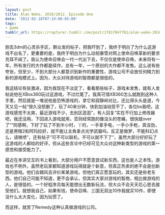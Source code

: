 ```yaml
---
layout: post
title: Alan Wake, 2010/2012. Episode One
date: '2012-02-18T07:19:00-05:00'
tags:
- game
tumblr_url: https://rapturer.tumblr.com/post/17817847781/alan-wake-20102012-episode-one
---
```

刚去3dm的心灵杀手区，群众发的帖子，把我吓到了，我终于明白了为什么这游戏不出名了，更重要的是，我终于明白为什么动视暴雪对网上使命召唤革新的要求充耳不闻了。我认为使命召唤会一代一代出下去，不仅仅是使命召唤，未来将有一年，所有发行的大作都是续作，总有一年，一个原创的大作都不发售。这么说有些夸张，但至少，不到大部分人都意识到新作的重要性，游戏公司不会放任何精力到新的游戏模式上。因为，大众对待游戏的智商都是很低的。

我这结论有些激进，因为我现在不淡定了，看看那些帖子，游戏未发售，就有人发帖说他在XBox360玩过这游戏，不过烂尾了。我真可惜XB360怎么就跑到这种人手里，然后就是一堆说他是恐怖游戏的，拿它和寂静岭对比，还比得头头是道，今天又见一帖“很久没怒删了，玩了40来分钟，快到加油站受不了，各位bs我吧，这游戏感觉不太爽，最近游戏不少，去别区逛逛”，有人回复“实在不行加上修改器吧，我还没用，下回进入游戏就用，否则经常跑的像没头的苍蝇，很快就over了”“同感啊，下好了玩了不到半小时，丫的，一手拿手电，一手小手枪，真没劲，还是黑暗2和阿玛拉好，就不能让主角拿点光学武器吗，反正是做梦，不能科幻点么，请微喷”，还有帖子“可不可以联机，不可以就不下了”，虽然大部分好好玩了这游戏的人都给的好评，但从这些言论中已经可见大众对这种新类型的游戏的第一感觉和接受能力了。

最近在本讲交互的书上看到，大部分用户不愿意尝试新东西，这也是人之本性。游戏也不例外，虽然老玩家都知道游戏玩得就是个新意，但真正热卖的绝不会是创新型的游戏。他们会跟风去评价某某游戏，但他们真正愿意玩的，其实还是些老东西。他们自己可能不知道，更不会承认，但其实大家对游戏的智商，相比做游戏的人，是很低的。一个好程序员每天能想出无数新玩法，但大众不会天天花心思去接受他们。就想我自己，如果有钱，使命召唤、三国无双出10作我就买10作，即使没什么太大变化，因为玩惯了。

而这样，就苦了Remedy这种认真做游戏的公司。


